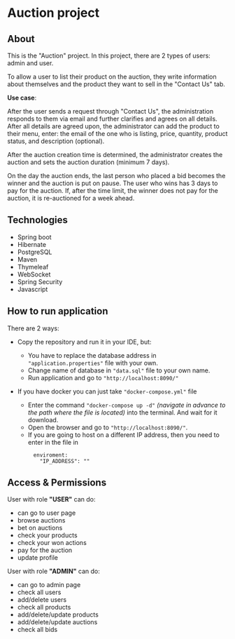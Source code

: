 # Auction project
## About
This is the "Auction" project. In this project, there are 2 types of users: admin and user.

To allow a user to list their product on the auction, they write information about themselves and the product they want to sell in the "Contact Us" tab.

__Use case__:

After the user sends a request through "Contact Us", the administration responds to them via email and further clarifies and agrees on all details.
After all details are agreed upon, the administrator can add the product to their menu, enter: the email of the one who is listing, price, quantity, product status, and description (optional).

After the auction creation time is determined, the administrator creates the auction and sets the auction duration (minimum 7 days).

On the day the auction ends, the last person who placed a bid becomes the winner and the auction is put on pause. The user who wins has 3 days to pay for the auction. If, after the time limit, the winner does not pay for the auction, it is re-auctioned for a week ahead.
## Technologies
- Spring boot
- Hibernate
- PostgreSQL
- Maven
- Thymeleaf
- WebSocket
- Spring Security
- Javascript
  
## How to run application
There are 2 ways:
- Copy the repository and run it in your IDE, but:
    - You have to replace the database address in `"application.properties"` file with your own.
    - Change name of database in `"data.sql"` file to your own name.
    - Run application and go to `"http://localhost:8090/"`

- If you have docker you can just take `"docker-compose.yml"` file
    - Enter the command `"docker-compose up -d"` *(navigate in advance to the path where the file is located)* into the terminal. And wait for it download.
    - Open the browser and go to `"http://localhost:8090/"`.
    - If you are going to host on a different IP address, then you need to enter in the file in
  ```app:
       enviroment:
         "IP_ADDRESS": ""

## Access & Permissions
User with role __"USER"__ can do:

- can go to user page
- browse auctions
- bet on auctions
- check your products
- check your won actions
- pay for the auction
- update profile

User with role __"ADMIN"__ can do:

- can go to admin page
- check all users
- add/delete users
- check all products
- add/delete/update products
- add/delete/update auctions
- check all bids
